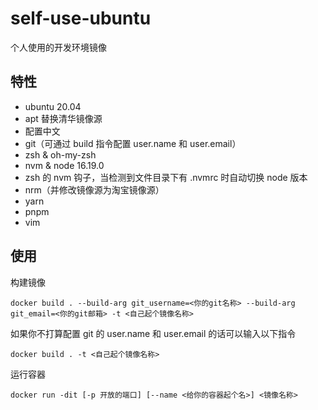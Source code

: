 # self-use-ubuntu

个人使用的开发环境镜像

## 特性

- ubuntu 20.04
- apt 替换清华镜像源
- 配置中文
- git（可通过 build 指令配置 user.name 和 user.email）
- zsh & oh-my-zsh
- nvm & node 16.19.0
- zsh 的 nvm 钩子，当检测到文件目录下有 .nvmrc 时自动切换 node 版本
- nrm（并修改镜像源为淘宝镜像源）
- yarn
- pnpm
- vim

## 使用

构建镜像

```shell
docker build . --build-arg git_username=<你的git名称> --build-arg git_email=<你的git邮箱> -t <自己起个镜像名称>
```

如果你不打算配置 git 的 user.name 和 user.email 的话可以输入以下指令

```shell
docker build . -t <自己起个镜像名称>
```

运行容器

```shell
docker run -dit [-p 开放的端口] [--name <给你的容器起个名>] <镜像名称>
```

